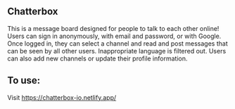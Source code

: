 ## Chatterbox

This is a message board designed for people to talk to each other online! Users can sign in anonymously, with email and password, or with Google. Once logged in, they can select a channel and read and post messages that can be seen by all other users. Inappropriate language is filtered out. Users can also add new channels or update their profile information.

## To use:

Visit https://chatterbox-io.netlify.app/
